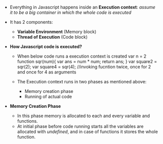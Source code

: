  - Everything in Javascript happens inside an **Execution context**: *assume it to be a big container in which the whole code is executed*

 - It has 2 components: 
    - **Variable Environment** (Memory block)
    - **Thread of Execution** (Code block)

- **How Javascript code is executed?**

     - When below code runs a execution context is created
        var n = 2
        function sqr(num){
            var ans = num * num;
            return ans;
        }
        var square2 = sqr(2);
        var square4 = sqr(4);   //invoking fucntion twice, once for 2 and once for 4 as arguments

    - The Execution context runs in two phases as mentioned above:
        - Memory creation phase 
        - Running of actual code

- **Memory Creation Phase**
    - In this phase memory is allocated to each and every variable and functions.
    - At initial phase before code running starts all the variables are allocated with *undefined*, and in case of functions it stores the whole function.